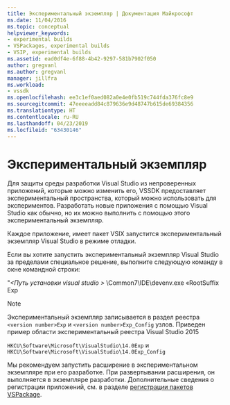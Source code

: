 ```yaml
---
title: Экспериментальный экземпляр | Документация Майкрософт
ms.date: 11/04/2016
ms.topic: conceptual
helpviewer_keywords:
- experimental builds
- VSPackages, experimental builds
- VSIP, experimental builds
ms.assetid: ead0df4e-6f88-4b42-9297-581b7902f050
author: gregvanl
ms.author: gregvanl
manager: jillfra
ms.workload:
- vssdk
ms.openlocfilehash: ee3c1ef0aed082a0e4e0fb519c744fda376fc8e9
ms.sourcegitcommit: 47eeeeadd84c879636e9d48747b615de69384356
ms.translationtype: HT
ms.contentlocale: ru-RU
ms.lasthandoff: 04/23/2019
ms.locfileid: "63430146"
---
```

# <a name="the-experimental-instance"></a>Экспериментальный экземпляр
Для защиты среды разработки Visual Studio из непроверенных приложений, которые можно изменить его, VSSDK предоставляет экспериментальный пространства, который можно использовать для экспериментов. Разработать новые приложения с помощью Visual Studio как обычно, но их можно выполнить с помощью этого экспериментальный экземпляр.

 Каждое приложение, имеет пакет VSIX запустится экспериментальный экземпляр Visual Studio в режиме отладки.

 Если вы хотите запустить экспериментальный экземпляр Visual Studio за пределами специальное решение, выполните следующую команду в окне командной строки:

 "*\<Путь установки visual studio >* \Common7\IDE\devenv.exe «RootSuffix Exp

> [!NOTE]
> Экспериментальный экземпляр записывается в раздел реестра `<version number>Exp` и `<version number>Exp_Config` узлов. Приведен пример области экспериментальный реестра Visual Studio 2015
>
> `HKCU\Software\Microsoft\VisualStudio\14.0Exp` и `HKCU\Software\Microsoft\VisualStudio\14.0Exp_Config`

 Мы рекомендуем запустить расширение в экспериментальном экземпляре при его разработке. При развертывании расширения, он выполняется в экземпляре разработки. Дополнительные сведения о регистрации приложений, см. в разделе [регистрации пакетов VSPackage](../extensibility/internals/registering-vspackages.md).